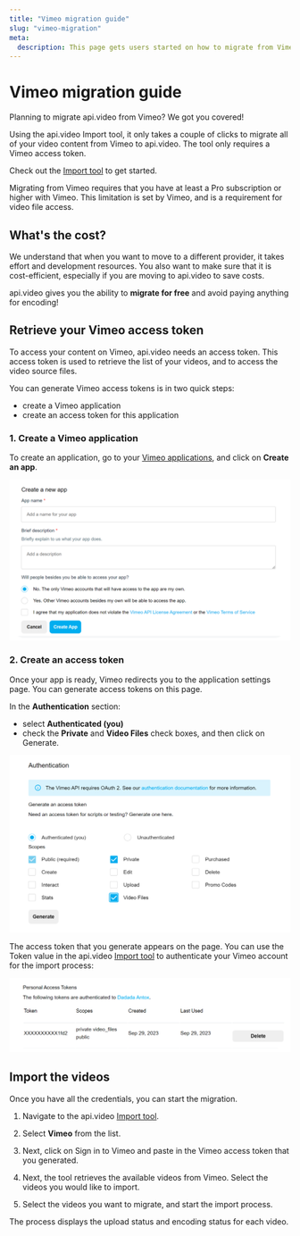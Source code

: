 ```yaml
---
title: "Vimeo migration guide"
slug: "vimeo-migration"
meta:
  description: This page gets users started on how to migrate from Vimeo to api.video.
---
```


# Vimeo migration guide

Planning to migrate api.video from Vimeo? We got you covered!

Using the api.video Import tool, it only takes a couple of clicks to migrate all of your video content from Vimeo to api.video. The tool only requires a Vimeo access token.

Check out the [Import tool](https://dashboard.api.video/import) to get started.

<Callout pad="2" type="warning">
Migrating from Vimeo requires that you have at least a Pro subscription or higher with Vimeo. This limitation is set by Vimeo, and is a requirement for video file access.
</Callout>

## What's the cost? 

We understand that when you want to move to a different provider, it takes effort and development resources. You also want to make sure that it is cost-efficient, especially if you are moving to api.video to save costs.

api.video gives you the ability to **migrate for free** and avoid paying anything for encoding!

## Retrieve your Vimeo access token

To access your content on Vimeo, api.video needs an access token. This access token is used to retrieve the list of your videos, and to access the video source files.

You can generate Vimeo access tokens is in two quick steps:

* create a Vimeo application
* create an access token for this application

### 1. Create a Vimeo application

To create an application, go to your [Vimeo applications](https://developer.vimeo.com/apps), and click on **Create an app**.

![](/_assets/get-started/migration-guide/vimeo-migration-1.png)

### 2. Create an access token

Once your app is ready, Vimeo redirects you to the application settings page. You can generate access tokens on this page.

In the **Authentication** section:

* select **Authenticated (you)**
* check the **Private** and **Video Files** check boxes, and then click on Generate.

![](/_assets/get-started/migration-guide/vimeo-migration-2.png)

The access token that you generate appears on the page. You can use the Token value in the api.video [Import tool](https://dashboard.api.video/import) to authenticate your Vimeo account for the import process:

![](/_assets/get-started/migration-guide/vimeo-migration-3.png)

## Import the videos

Once you have all the credentials, you can start the migration.

1. Navigate to the api.video [Import tool](https://dashboard.api.video/import).

2. Select **Vimeo** from the list.

3. Next, click on Sign in to Vimeo and paste in the Vimeo access token that you generated.

4. Next, the tool retrieves the available videos from Vimeo. Select the videos you would like to import.

5. Select the videos you want to migrate, and start the import process.

The process displays the upload status and encoding status for each video.